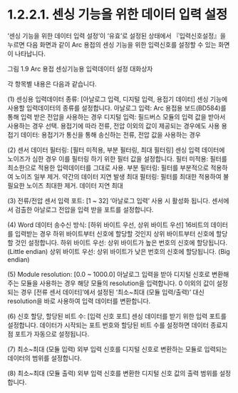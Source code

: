 ﻿# 1.2.2.1. 센싱 기능을 위한 데이터 입력 설정

‘센싱 기능을 위한 데이터 입력 설정’이 ‘유효’로 설정된 상태에서 『입력신호설정』을 누르면 다음 화면과 같이 Arc 용접의 센싱 기능을 위한 입력신호를 설정할 수 있는 화면이 나타납니다.

 

그림 1.9 Arc 용접 센싱기능용 입력데이터 설정 대화상자


각 항목별 내용은 다음과 같습니다.

(1)	센싱용 입력데이터 종류: [아날로그 입력, 디지털 입력, 용접기 데이터]
센싱 기능에 사용할 입력데이터의 종류를 설정합니다.
아날로그 입력: Arc 용접용 보드(BD584)를 통해 입력 받은 전압을 사용하는 경우
디지털 입력: 필드버스 모듈의 입력 값을 받아서 사용하는 경우 선택. 용접기에 따라 전류, 전압 이외의 값이 제공되는 경우에도 사용
용접기 데이터: 용접기가 통신을 통해 송신하는 전류, 전압 값을 사용하는 경우

(2)	센서 데이터 필터링: [필터 미적용, 부분 필터링, 최대 필터링]
센싱 입력 데이터에 노이즈가 심한 경우 이를 필터링 하기 위한 필터 값을 설정합니다. 
필터 미적용: 필터를 최소한으로 적용한 입력데이터를 그대로 사용.
부분 필터링: 필터를 부분적으로 적용하여 노이즈 일부 제거. 약간의 데이터 지연 발생
최대 필터링: 필터를 최대한 적용하여 불필요한 노이즈 최대한 제거. 데이터 지연 최대

(3)	전류/전압 센서 입력 포트: [1 ~ 32]
‘아날로그 입력’ 사용 시 활성화 됩니다. 센서에서 검출한 아날로그 전압을 입력 받을 포트를 설정합니다.

(4)	Word 데이터 송수신 방식: [하위 바이트 우선, 상위 바이트 우선]
16비트의 데이터를 입력받는 경우 하위 바이트부터 신호에 할당할 것인지 상위 바이트부터 신호에 할당할 것인 설정합니다. 
하위 바이트 우선: 상위 바이트가 높은 번호의 신호에 할당됩니다. (Little endian)
상위 바이트 우선: 상위 바이트가 낮은 번호의 신호에 할당됩니다. (Big endian)

(5)	Module resolution: [0.0 ~ 1000.0]
아날로그 입력을 받아 디지털 신호로 변환해주는 모듈을 사용하는 경우 해당 모듈의 resolution을 입력합니다. 0 이외의 값이 설정되는 경우 [전류 센서 데이터]’에서 설정된 ‘최소~최대 (모듈 입력/출력)’ 대신 resolution을 바로 사용하여 입력 데이터를 변환합니다.

(6)	신호 할당, 할당된 비트 수: [입력 신호 포트]
센싱 데이터를 받기 위한 입력 포트를 설정합니다. 데이터가 시작되는 포트 번호와 할당된 비트 수를 설정하면 데이터 종료지점 포트가 자동으로 설정됩니다.

(7)	최소~최대 (모듈 입력)
외부 입력 신호를 디지털 신호로 변환하는 모듈로 입력되는 데이터의 범위를 설정합니다.

(8)	최소~최대 (모듈 출력)
외부 입력 신호를 변환한 디지털 신호 값의 출력 범위를 설정합니다.
